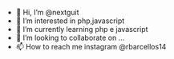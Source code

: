 - 👋 Hi, I’m @nextguit
- 👀 I’m interested in php,javascript
- 🌱 I’m currently learning  php e javascript
- 💞️ I’m looking to collaborate on ...
- 📫 How to reach me instagram @rbarcellos14
<!---
nextguit/nextguit is a ✨ special ✨ repository because its `README.md` (this file) appears on your GitHub profile.
You can click the Preview link to take a look at your changes.
--->
